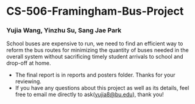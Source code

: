 # CS-506-Framingham-Bus-Project
### Yujia Wang, Yinzhu Su, Sang Jae Park
School buses are expensive to run, we need to find an efficient way to reform the bus routes for minimizing the quantity of buses needed in the overall system without sacrificing timely student arrivals to school and drop-off at home. 

* The final report is in reports and posters folder. Thanks for your reviewing.
* If you have any questions about this project as well as its details, feel free to email me directly to ask(yujia8@bu.edu), thank you!

